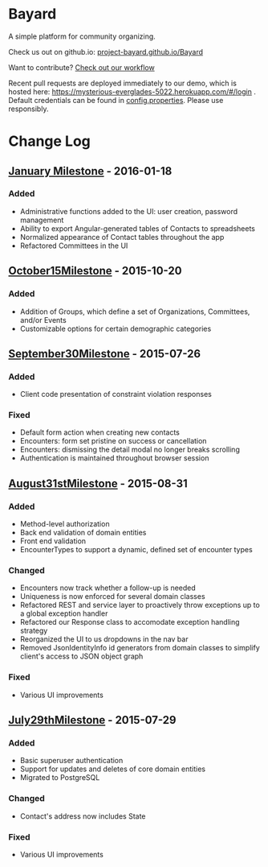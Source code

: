# Bayard

A simple platform for community organizing.

Check us out on github.io: [project-bayard.github.io/Bayard]

Want to contribute? [Check out our workflow]

Recent pull requests are deployed immediately to our demo, which is hosted here: https://mysterious-everglades-5022.herokuapp.com/#/login .
Default credentials can be found in [config.properties](https://github.com/project-bayard/Bayard/blob/master/src/main/resources/config.properties). Please use responsibly.

# Change Log

## [January Milestone] - 2016-01-18
### Added
- Administrative functions added to the UI: user creation, password management
- Ability to export Angular-generated tables of Contacts to spreadsheets
- Normalized appearance of Contact tables throughout the app
- Refactored Committees in the UI

## [October15Milestone] - 2015-10-20
### Added
- Addition of Groups, which define a set of Organizations, Committees, and/or Events
- Customizable options for certain demographic categories


## [September30Milestone] - 2015-07-26
### Added
- Client code presentation of constraint violation responses

### Fixed
- Default form action when creating new contacts
- Encounters: form set pristine on success or cancellation
- Encounters: dismissing the detail modal no longer breaks scrolling
- Authentication is maintained throughout browser session

## [August31stMilestone] - 2015-08-31
### Added
- Method-level authorization
- Back end validation of domain entities
- Front end validation
- EncounterTypes to support a dynamic, defined set of encounter types

### Changed
- Encounters now track whether a follow-up is needed
- Uniqueness is now enforced for several domain classes
- Refactored REST and service layer to proactively throw exceptions up to a global exception handler
- Refactored our Response class to accomodate exception handling strategy
- Reorganized the UI to us dropdowns in the nav bar
- Removed JsonIdentityInfo id generators from domain classes to simplify client's access to JSON object graph

### Fixed
- Various UI improvements

## [July29thMilestone] - 2015-07-29
### Added
- Basic superuser authentication
- Support for updates and deletes of core domain entities
- Migrated to PostgreSQL

### Changed

- Contact's address now includes State

### Fixed
- Various UI improvements

[Check out our workflow]: https://github.com/project-bayard/Bayard/blob/master/workflow.md

[project-bayard.github.io/Bayard]: http://project-bayard.github.io/Bayard/

[January Milestone]: https://github.com/project-bayard/Bayard/compare/899ead5e6ff7375fd7549044ded0cf8f73f030c0...c9fbbcfea057cce8611e9bed395a595754530979

[October15Milestone]: https://github.com/project-bayard/Bayard/compare/July29th2015Milestone...project-bayard:October15Milestone

[July29thMilestone]: https://github.com/ScottKimball/SMWC/compare/July8th2015Milestone...July29th2015Milestone

[August31stMilestone]: https://github.com/ScottKimball/SMWC/compare/July29th2015Milestone...August31Milestone

[September30Milestone]: https://github.com/ScottKimball/SMWC/compare/August31Milestone...September30Milestone
